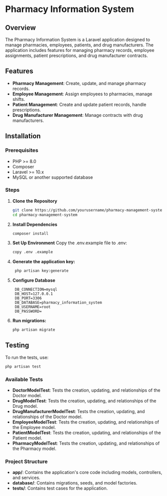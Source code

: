 # Pharmacy Information System
## Overview

The Pharmacy Information System is a Laravel application designed to manage pharmacies, employees, patients, and drug manufacturers. The application includes features for managing pharmacy records, employee assignments, patient prescriptions, and drug manufacturer contracts.

## Features

- **Pharmacy Management**: Create, update, and manage pharmacy records.
- **Employee Management**: Assign employees to pharmacies, manage shifts.
- **Patient Management**: Create and update patient records, handle prescriptions.
- **Drug Manufacturer Management**: Manage contracts with drug manufacturers.

## Installation

### Prerequisites

- PHP >= 8.0
- Composer
- Laravel >= 10.x
- MySQL or another supported database

### Steps

1. **Clone the Repository**

   ```bash
   git clone https://github.com/yourusername/pharmacy-management-system.git
   cd pharmacy-management-system
    ```

2. **Install Dependencies**
   
    ```bash
   composer install
    ```
    
4. **Set Up Environment**
   Copy the .env.example file to .env:
   
   ```bash
   copy .env .example
    ```

5. **Generate the application key:**

   ```bash
    php artisan key:generate
   ```

6. **Configure Database**

   ```env
    DB_CONNECTION=mysql
    DB_HOST=127.0.0.1
    DB_PORT=3306
    DB_DATABASE=pharmacy_information_system
    DB_USERNAME=root
    DB_PASSWORD=
    ```

7. **Run migrations:**

    ```bash
    php artisan migrate
    ```

## Testing
To run the tests, use:

```bash
php artisan test
```

### Available Tests
- **DoctorModelTest**: Tests the creation, updating, and relationships of the Doctor model.
- **DrugModelTest**: Tests the creation, updating, and relationships of the Drug model.
- **DrugManufacturerModelTest**: Tests the creation, updating, and relationships of the Doctor model.
- **EmployeeModelTest**: Tests the creation, updating, and relationships of the Employee model.
- **PatientModelTest**: Tests the creation, updating, and relationships of the Patient model.
- **PharmacyModelTest**: Tests the creation, updating, and relationships of the Pharmacy model.

### Project Structure
- **app/**: Contains the application's core code including models, controllers, and services.
- **database/**: Contains migrations, seeds, and model factories.
- **tests/**: Contains test cases for the application.
